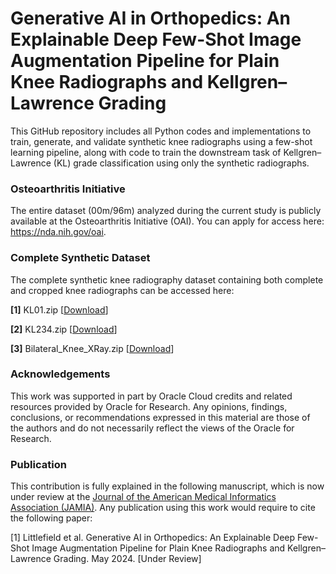# Generative AI in Orthopedics: An Explainable Deep Few-Shot Image Augmentation Pipeline for Plain Knee Radiographs and Kellgren–Lawrence Grading

This GitHub repository includes all Python codes and implementations to train, generate, and validate synthetic knee radiographs using a few-shot learning pipeline, along with code to train the downstream task of Kellgren–Lawrence (KL) grade classification using only the synthetic radiographs.  

### Osteoarthritis Initiative
The entire dataset (00m/96m) analyzed during the current study is publicly available at the Osteoarthritis Initiative (OAI). You can apply for access here: https://nda.nih.gov/oai. 

### Complete Synthetic Dataset
The complete synthetic knee radiography dataset containing both complete and cropped knee radiographs can be accessed here: 
<p><strong>[1]</strong> KL01.zip [<a href="https://drive.google.com/file/d/1Fltp7DbJ8CL-yfU13MGwY92XnnQe7tWb/view?usp=sharing" target="_blank">Download</a>]</p>
<p><strong>[2]</strong> KL234.zip [<a href="https://drive.google.com/file/d/1VBd6b794MZgR39vKuadRK8Sqaau44490/view?usp=sharing" target="_blank">Download</a>]</p>
<p><strong>[3]</strong> Bilateral_Knee_XRay.zip [<a href="https://drive.google.com/file/d/1fQLWdcy3iVVYCECUC10dKzdBiclOYNWN/view?usp=sharing" target="_blank">Download</a>]</p>

### Acknowledgements
This work was supported in part by Oracle Cloud credits and related resources provided by Oracle for Research. Any opinions, findings, conclusions, or recommendations expressed in this material are those of the authors and do not necessarily reflect the views of the Oracle for Research. 

### Publication
This contribution is fully explained in the following manuscript, which is now under review at the [Journal of the American Medical Informatics Association (JAMIA)](https://academic.oup.com/jamia). Any publication using this work would require to cite the following paper:

[1] Littlefield et al. Generative AI in Orthopedics: An Explainable Deep Few-Shot Image Augmentation Pipeline for Plain Knee Radiographs and Kellgren–Lawrence Grading. May 2024. [Under Review]

